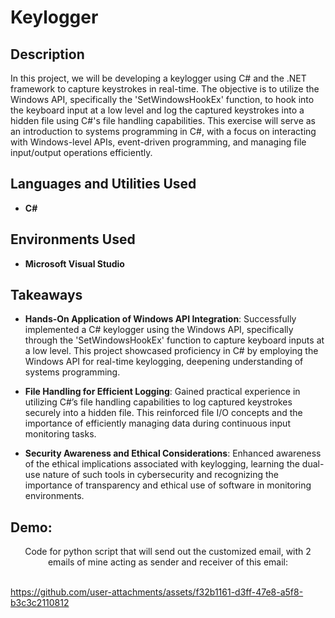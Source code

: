 <h1>Keylogger</h1>


<h2>Description</h2>
In this project, we will be developing a keylogger using C# and the .NET framework to capture keystrokes in real-time. The objective is to utilize the Windows API, specifically the 'SetWindowsHookEx' function, to hook into the keyboard input at a low level and log the captured keystrokes into a hidden file using C#'s file handling capabilities. This exercise will serve as an introduction to systems programming in C#, with a focus on interacting with Windows-level APIs, event-driven programming, and managing file input/output operations efficiently. <br />


<h2>Languages and Utilities Used</h2>

- <b>C#</b>

<h2>Environments Used </h2>

- <b>Microsoft Visual Studio</b> 

<h2>Takeaways</h2>

- <b>Hands-On Application of Windows API Integration</b>: Successfully implemented a C# keylogger using the Windows API, specifically through the 'SetWindowsHookEx' function to capture keyboard inputs at a low level. This project showcased proficiency in C# by employing the Windows API for real-time keylogging, deepening understanding of systems programming.

- <b>File Handling for Efficient Logging</b>: Gained practical experience in utilizing C#’s file handling capabilities to log captured keystrokes securely into a hidden file. This reinforced file I/O concepts and the importance of efficiently managing data during continuous input monitoring tasks.
  
- <b>Security Awareness and Ethical Considerations</b>: Enhanced awareness of the ethical implications associated with keylogging, learning the dual-use nature of such tools in cybersecurity and recognizing the importance of transparency and ethical use of software in monitoring environments.






<h2>Demo:</h2>

<p align="center">
Code for python script that will send out the customized email, with 2 emails of mine acting as sender and receiver of this email: <br/>

<br />



https://github.com/user-attachments/assets/f32b1161-d3ff-47e8-a5f8-b3c3c2110812



</p>


